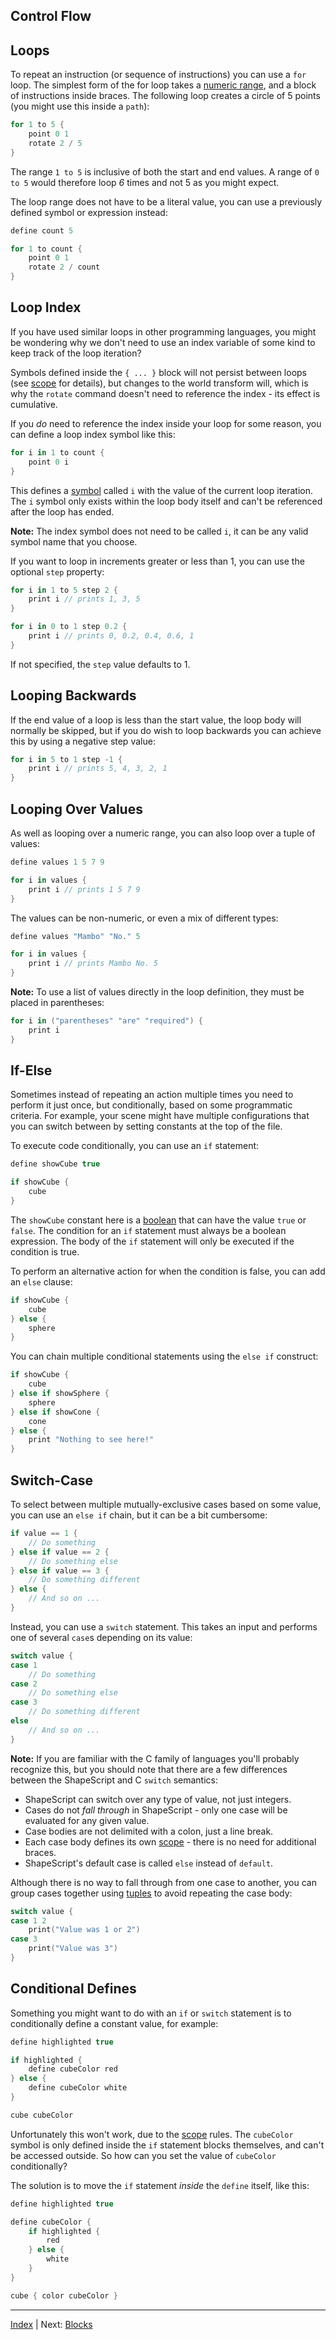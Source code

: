 Control Flow
---

## Loops

To repeat an instruction (or sequence of instructions) you can use a `for` loop. The simplest form of the for loop takes a [numeric range](expressions.md#ranges), and a block of instructions inside braces. The following loop creates a circle of 5 points (you might use this inside a `path`):

```swift
for 1 to 5 {
    point 0 1
    rotate 2 / 5
}
```

The range `1 to 5` is inclusive of both the start and end values. A range of `0 to 5` would therefore loop *6* times and not 5 as you might expect.

The loop range does not have to be a literal value, you can use a previously defined symbol or expression instead:

```swift
define count 5

for 1 to count {
    point 0 1
    rotate 2 / count
}
```

## Loop Index

If you have used similar loops in other programming languages, you might be wondering why we don't need to use an index variable of some kind to keep track of the loop iteration?

Symbols defined inside the `{ ... }` block will not persist between loops (see [scope](scope.md) for details), but changes to the world transform will, which is why the `rotate` command doesn't need to reference the index - its effect is cumulative.

If you *do* need to reference the index inside your loop for some reason, you can define a loop index symbol like this:

```swift
for i in 1 to count {
    point 0 i
}
```

This defines a [symbol](symbols.md) called `i` with the value of the current loop iteration. The `i` symbol only exists within the loop body itself and can't be referenced after the loop has ended.

**Note:** The index symbol does not need to be called `i`, it can be any valid symbol name that you choose.

If you want to loop in increments greater or less than 1, you can use the optional `step` property:

```swift
for i in 1 to 5 step 2 {
    print i // prints 1, 3, 5 
}

for i in 0 to 1 step 0.2 {
    print i // prints 0, 0.2, 0.4, 0.6, 1
}
```

If not specified, the `step` value defaults to 1.

## Looping Backwards

If the end value of a loop is less than the start value, the loop body will normally be skipped, but if you do wish to loop backwards you can achieve this by using a negative step value:

```swift
for i in 5 to 1 step -1 {
    print i // prints 5, 4, 3, 2, 1
}
```

## Looping Over Values

As well as looping over a numeric range, you can also loop over a tuple of values:

```swift
define values 1 5 7 9

for i in values {
    print i // prints 1 5 7 9
}
```

The values can be non-numeric, or even a mix of different types:

```swift
define values "Mambo" "No." 5

for i in values {
    print i // prints Mambo No. 5
}
```

**Note:** To use a list of values directly in the loop definition, they must be placed in parentheses:

```swift
for i in ("parentheses" "are" "required") {
    print i
}
```

## If-Else

Sometimes instead of repeating an action multiple times you need to perform it just once, but conditionally, based on some programmatic criteria. For example, your scene might have multiple configurations that you can switch between by setting constants at the top of the file.

To execute code conditionally, you can use an `if` statement:

```swift
define showCube true

if showCube {
    cube   
}
```

The `showCube` constant here is a [boolean](https://en.wikipedia.org/wiki/Boolean_data_type) that can have the value `true` or `false`. The condition for an `if` statement must always be a boolean expression. The body of the `if` statement will only be executed if the condition is true.

To perform an alternative action for when the condition is false, you can add an `else` clause:

```swift
if showCube {
    cube   
} else {
    sphere   
}
```

You can chain multiple conditional statements using the `else if` construct:

```swift
if showCube {
    cube   
} else if showSphere {
    sphere   
} else if showCone {
    cone
} else {
    print "Nothing to see here!"   
}
```

## Switch-Case

To select between multiple mutually-exclusive cases based on some value, you can use an `else if` chain, but it can be a bit cumbersome:

```swift
if value == 1 {
    // Do something
} else if value == 2 {
    // Do something else
} else if value == 3 {
    // Do something different
} else {
    // And so on ...
}
```

Instead, you can use a `switch` statement. This takes an input and performs one of several `case`s depending on its value:

```swift
switch value {
case 1
    // Do something
case 2
    // Do something else
case 3
    // Do something different
else
    // And so on ...
}
```

**Note:** If you are familiar with the C family of languages you'll probably recognize this, but you should note that there are a few differences between the ShapeScript and C `switch` semantics:

* ShapeScript can switch over any type of value, not just integers.
* Cases do not *fall through* in ShapeScript - only one case will be evaluated for any given value.
* Case bodies are not delimited with a colon, just a line break.
* Each case body defines its own [scope](scope.md) - there is no need for additional braces.
* ShapeScript's default case is called `else` instead of `default`.

Although there is no way to fall through from one case to another, you can group cases together using [tuples](literals.md#vectors-and-tuples) to avoid repeating the case body:

```swift
switch value {
case 1 2
    print("Value was 1 or 2")
case 3
    print("Value was 3")
}
```

## Conditional Defines

Something you might want to do with an `if` or `switch` statement is to conditionally define a constant value, for example:

```swift
define highlighted true

if highlighted {
    define cubeColor red
} else {
    define cubeColor white  
}

cube cubeColor
```

Unfortunately this won't work, due to the [scope](scope.md) rules. The `cubeColor` symbol is only defined inside the `if` statement blocks themselves, and can't be accessed outside. So how can you set the value of `cubeColor` conditionally?

The solution is to move the `if` statement *inside* the `define` itself, like this:

```swift
define highlighted true

define cubeColor {
    if highlighted {
        red
    } else {
        white  
    }
}

cube { color cubeColor }
```

---
[Index](index.md) | Next: [Blocks](blocks.md)
